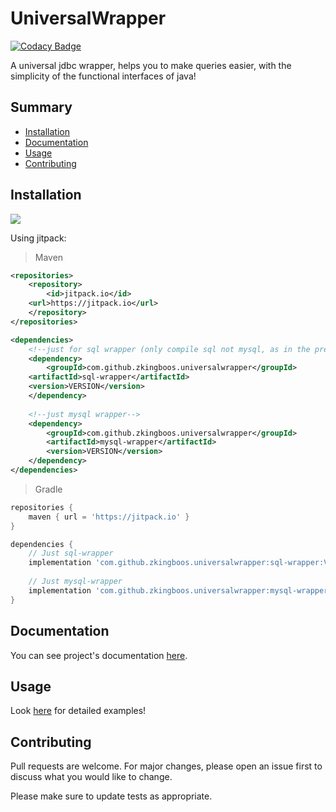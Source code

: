 # UniversalWrapper

[![Codacy Badge](https://app.codacy.com/project/badge/Grade/1abf5f28f9d44d1281619cd726cdd658)](https://www.codacy.com/manual/zkingboos/UniversalWrapper?utm_source=github.com&amp;utm_medium=referral&amp;utm_content=zkingboos/UniversalWrapper&amp;utm_campaign=Badge_Grade)

A universal jdbc wrapper, helps you to make queries easier, with the simplicity of the functional interfaces of java!

## Summary

* [Installation](#installation)
* [Documentation](#documentation)
* [Usage](#usage)
* [Contributing](#contributing)

## Installation

[![](https://jitpack.io/v/zkingboos/UniversalWrapper.svg)](https://jitpack.io/#zkingboos/UniversalWrapper)

Using jitpack:

> Maven 
```xml
<repositories>
    <repository>
        <id>jitpack.io</id>
	<url>https://jitpack.io</url>
    </repository>
</repositories>

<dependencies>
    <!--just for sql wrapper (only compile sql not mysql, as in the previous version)-->
    <dependency>
        <groupId>com.github.zkingboos.universalwrapper</groupId>
	<artifactId>sql-wrapper</artifactId>
	<version>VERSION</version>
    </dependency>
    
    <!--just mysql wrapper-->
    <dependency>
        <groupId>com.github.zkingboos.universalwrapper</groupId>
        <artifactId>mysql-wrapper</artifactId>
        <version>VERSION</version>
    </dependency>
</dependencies>
```

> Gradle
```groovy
repositories {
    maven { url = 'https://jitpack.io' }
}

dependencies {
    // Just sql-wrapper
    implementation 'com.github.zkingboos.universalwrapper:sql-wrapper:VERSION'
    
    // Just mysql-wrapper
    implementation 'com.github.zkingboos.universalwrapper:mysql-wrapper:VERSION'
}
```

## Documentation

You can see project's documentation [here](https://zkingboos.github.io/UniversalWrapper).

## Usage

Look [here](https://github.com/zkingboos/UniversalWrapper/tree/master/examples) for detailed examples!

## Contributing

Pull requests are welcome. For major changes, please open an issue first to discuss what you would like to change.

Please make sure to update tests as appropriate.
